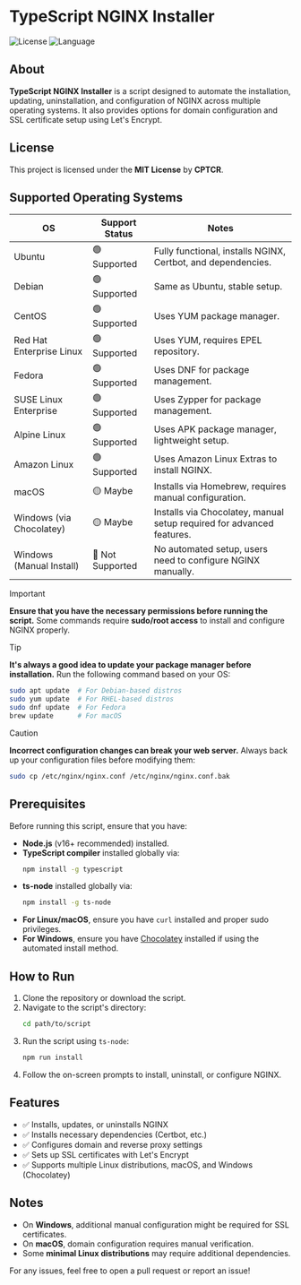 # TypeScript NGINX Installer

![License](https://img.shields.io/badge/license-MIT-green) ![Language](https://img.shields.io/badge/language-TypeScript-blue)

## About
**TypeScript NGINX Installer** is a script designed to automate the installation, updating, uninstallation, and configuration of NGINX across multiple operating systems. It also provides options for domain configuration and SSL certificate setup using Let's Encrypt.

## License
This project is licensed under the **MIT License** by **CPTCR**.

## Supported Operating Systems
| OS                        | Support Status | Notes |
|---------------------------|---------------|-------|
| Ubuntu                    | 🟢 Supported  | Fully functional, installs NGINX, Certbot, and dependencies. |
| Debian                    | 🟢 Supported  | Same as Ubuntu, stable setup. |
| CentOS                    | 🟢 Supported  | Uses YUM package manager. |
| Red Hat Enterprise Linux  | 🟢 Supported  | Uses YUM, requires EPEL repository. |
| Fedora                    | 🟢 Supported  | Uses DNF for package management. |
| SUSE Linux Enterprise     | 🟢 Supported  | Uses Zypper for package management. |
| Alpine Linux              | 🟢 Supported  | Uses APK package manager, lightweight setup. |
| Amazon Linux              | 🟢 Supported  | Uses Amazon Linux Extras to install NGINX. |
| macOS                     | 🟡 Maybe      | Installs via Homebrew, requires manual configuration. |
| Windows (via Chocolatey)  | 🟡 Maybe      | Installs via Chocolatey, manual setup required for advanced features. |
| Windows (Manual Install)  | 🔴 Not Supported | No automated setup, users need to configure NGINX manually. |

> [!IMPORTANT]
> **Ensure that you have the necessary permissions before running the script.**
> Some commands require **sudo/root access** to install and configure NGINX properly.

> [!TIP]
> **It's always a good idea to update your package manager before installation.**
> Run the following command based on your OS:
> ```sh
> sudo apt update  # For Debian-based distros
> sudo yum update  # For RHEL-based distros
> sudo dnf update  # For Fedora
> brew update      # For macOS
> ```

> [!CAUTION]
> **Incorrect configuration changes can break your web server.**
> Always back up your configuration files before modifying them:
> ```sh
> sudo cp /etc/nginx/nginx.conf /etc/nginx/nginx.conf.bak
> ```

## Prerequisites
Before running this script, ensure that you have:
- **Node.js** (v16+ recommended) installed.
- **TypeScript compiler** installed globally via:
  ```sh
  npm install -g typescript
  ```
- **ts-node** installed globally via:
  ```sh
  npm install -g ts-node
  ```
- **For Linux/macOS**, ensure you have `curl` installed and proper sudo privileges.
- **For Windows**, ensure you have [Chocolatey](https://chocolatey.org/install) installed if using the automated install method.

## How to Run
1. Clone the repository or download the script.
2. Navigate to the script's directory:
   ```sh
   cd path/to/script
   ```
3. Run the script using `ts-node`:
   ```sh
   npm run install
   ```
4. Follow the on-screen prompts to install, uninstall, or configure NGINX.

## Features
- ✅ Installs, updates, or uninstalls NGINX
- ✅ Installs necessary dependencies (Certbot, etc.)
- ✅ Configures domain and reverse proxy settings
- ✅ Sets up SSL certificates with Let's Encrypt
- ✅ Supports multiple Linux distributions, macOS, and Windows (Chocolatey)

## Notes
- On **Windows**, additional manual configuration might be required for SSL certificates.
- On **macOS**, domain configuration requires manual verification.
- Some **minimal Linux distributions** may require additional dependencies.

For any issues, feel free to open a pull request or report an issue!
